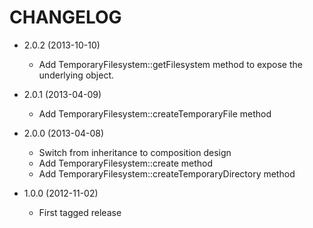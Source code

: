 CHANGELOG
=========

* 2.0.2 (2013-10-10)

  * Add TemporaryFilesystem::getFilesystem method to expose the underlying object.

* 2.0.1 (2013-04-09)

  * Add TemporaryFilesystem::createTemporaryFile method

* 2.0.0 (2013-04-08)

  * Switch from inheritance to composition design
  * Add TemporaryFilesystem::create method
  * Add TemporaryFilesystem::createTemporaryDirectory method

* 1.0.0 (2012-11-02)

  * First tagged release
